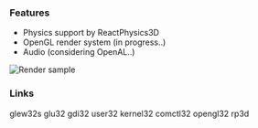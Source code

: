 ### Features
* Physics support by ReactPhysics3D
* OpenGL render system  (in progress..)
* Audio  (considering OpenAL..)

![Render sample](https://github.com/SniperChicken32/SandStorm/blob/main/render_sample.jpg)

### Links
glew32s glu32 gdi32 user32 kernel32 comctl32 opengl32 rp3d
